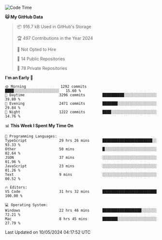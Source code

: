 <!--START_SECTION:waka-->
![Code Time](http://img.shields.io/badge/Code%20Time-5%2C627%20hrs%2027%20mins-blue)

**🐱 My GitHub Data** 

> 📦 916.7 kB Used in GitHub's Storage 
 > 
> 🏆 497 Contributions in the Year 2024
 > 
> 🚫 Not Opted to Hire
 > 
> 📜 14 Public Repositories 
 > 
> 🔑 78 Private Repositories 
 > 
**I'm an Early 🐤** 

```text
🌞 Morning                1292 commits        ████░░░░░░░░░░░░░░░░░░░░░   15.60 % 
🌆 Daytime                3296 commits        ██████████░░░░░░░░░░░░░░░   39.80 % 
🌃 Evening                2471 commits        ███████░░░░░░░░░░░░░░░░░░   29.84 % 
🌙 Night                  1222 commits        ████░░░░░░░░░░░░░░░░░░░░░   14.76 % 
```


📊 **This Week I Spent My Time On** 

```text
💬 Programming Languages: 
TypeScript               29 hrs 26 mins      ███████████████████████░░   93.33 % 
Other                    50 mins             █░░░░░░░░░░░░░░░░░░░░░░░░   02.64 % 
JSON                     37 mins             ░░░░░░░░░░░░░░░░░░░░░░░░░   01.96 % 
JavaScript               23 mins             ░░░░░░░░░░░░░░░░░░░░░░░░░   01.26 % 
Text                     9 mins              ░░░░░░░░░░░░░░░░░░░░░░░░░   00.52 % 

🔥 Editors: 
VS Code                  31 hrs 32 mins      █████████████████████████   100.00 % 

💻 Operating System: 
Windows                  22 hrs 46 mins      ██████████████████░░░░░░░   72.21 % 
Mac                      8 hrs 45 mins       ███████░░░░░░░░░░░░░░░░░░   27.79 % 
```


 Last Updated on 10/05/2024 04:17:52 UTC
<!--END_SECTION:waka-->

